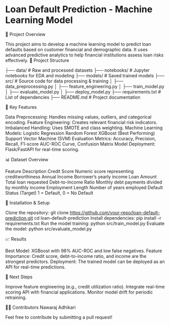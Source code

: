 
# Loan Default Prediction - Machine Learning Model


📌 Project Overview


This project aims to develop a machine learning model to predict loan defaults based on customer financial and demographic data. It uses advanced predictive analytics to help financial institutions assess loan risks effectively.
📂 Project Structure

├── data/                  # Raw and processed datasets
├── notebooks/             # Jupyter notebooks for EDA and modeling
├── models/                # Saved trained models
├── src/                   # Source code for data processing & training
│   ├── data_preprocessing.py
│   ├── feature_engineering.py
│   ├── train_model.py
│   ├── evaluate_model.py
│   ├── deploy_model.py
├── requirements.txt       # List of dependencies
├── README.md              # Project documentation


🚀 Key Features

Data Preprocessing: Handles missing values, outliers, and categorical encoding.
Feature Engineering: Creates relevant financial risk indicators.
Imbalanced Handling: Uses SMOTE and class weighting.
Machine Learning Models:
Logistic Regression
Random Forest
XGBoost (Best Performing)
Support Vector Machine (SVM)
Evaluation Metrics:
Accuracy, Precision, Recall, F1-score
AUC-ROC Curve, Confusion Matrix
Model Deployment: Flask/FastAPI for real-time scoring.


📊 Dataset Overview

Feature	Description
Credit Score	Numeric score representing creditworthiness
Annual Income	Borrower’s yearly income
Loan Amount	Total loan requested
Debt-to-Income Ratio	Monthly debt payments divided by monthly income
Employment Length	Number of years employed
Default Status (Target)	1 = Default, 0 = No Default


🔧 Installation & Setup

Clone the repository:
git clone https://github.com/your-repo/loan-default-prediction.git
cd loan-default-prediction
Install dependencies:
pip install -r requirements.txt
Run the model training:
python src/train_model.py
Evaluate the model:
python src/evaluate_model.py


📈 Results

Best Model: XGBoost with 98% AUC-ROC and low false negatives.
Feature Importance: Credit score, debt-to-income ratio, and income are the strongest predictors.
Deployment: The trained model can be deployed as an API for real-time predictions.


📌 Next Steps

Improve feature engineering (e.g., credit utilization ratio).
Integrate real-time scoring API with financial applications.
Monitor model drift for periodic retraining.


👨‍💻 Contributors
Nawaraj Adhikari

Feel free to contribute by submitting a pull request!
